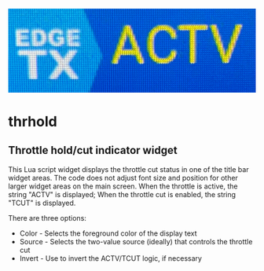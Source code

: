 ![Title bar image of thrhold widget](IMG_1199.png)
# thrhold
## Throttle hold/cut indicator widget
This Lua script widget displays the throttle cut status in one of the title bar widget areas. The code does not adjust font size and position for other larger widget areas on the main screen. 
When the throttle is active, the string "ACTV" is displayed; When the throttle cut is enabled, the string "TCUT" is displayed.

There are three options:
- Color - Selects the foreground color of the display text
- Source - Selects the two-value source (ideally) that controls the throttle cut
- Invert - Use to invert the ACTV/TCUT logic, if necessary
